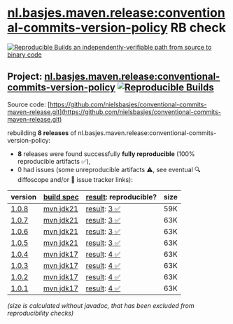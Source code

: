[nl.basjes.maven.release:conventional-commits-version-policy](https://central.sonatype.com/artifact/nl.basjes.maven.release/conventional-commits-version-policy/versions) RB check
=======

[![Reproducible Builds](https://reproducible-builds.org/images/logos/rb.svg) an independently-verifiable path from source to binary code](https://reproducible-builds.org/)

## Project: [nl.basjes.maven.release:conventional-commits-version-policy](https://central.sonatype.com/artifact/nl.basjes.maven.release/conventional-commits-version-policy/versions) [![Reproducible Builds](https://img.shields.io/endpoint?url=https://raw.githubusercontent.com/jvm-repo-rebuild/reproducible-central/master/content/nl/basjes/maven/release/conventional-commits-version-policy/badge.json)](https://github.com/jvm-repo-rebuild/reproducible-central/blob/master/content/nl/basjes/maven/release/conventional-commits-version-policy/README.md)

Source code: [https://github.com/nielsbasjes/conventional-commits-maven-release.git](https://github.com/nielsbasjes/conventional-commits-maven-release.git)

rebuilding **8 releases** of nl.basjes.maven.release:conventional-commits-version-policy:
- **8** releases were found successfully **fully reproducible** (100% reproducible artifacts :white_check_mark:),
- 0 had issues (some unreproducible artifacts :warning:, see eventual :mag: diffoscope and/or :memo: issue tracker links):

| version | [build spec](/BUILDSPEC.md) | [result](https://reproducible-builds.org/docs/jvm/): reproducible? | size |
| -- | --------- | ------ | -- |
| [1.0.8](https://central.sonatype.com/artifact/nl.basjes.maven.release/conventional-commits-version-policy/1.0.8/pom) | [mvn jdk21](conventional-commits-version-policy-1.0.8.buildspec) | [result](conventional-commits-version-policy-1.0.8.buildinfo): [3 :white_check_mark: ](conventional-commits-version-policy-1.0.8.buildcompare) | 59K |
| [1.0.7](https://central.sonatype.com/artifact/nl.basjes.maven.release/conventional-commits-version-policy/1.0.7/pom) | [mvn jdk21](conventional-commits-version-policy-1.0.7.buildspec) | [result](conventional-commits-version-policy-1.0.7.buildinfo): [3 :white_check_mark: ](conventional-commits-version-policy-1.0.7.buildcompare) | 63K |
| [1.0.6](https://central.sonatype.com/artifact/nl.basjes.maven.release/conventional-commits-version-policy/1.0.6/pom) | [mvn jdk21](conventional-commits-version-policy-1.0.6.buildspec) | [result](conventional-commits-version-policy-1.0.6.buildinfo): [3 :white_check_mark: ](conventional-commits-version-policy-1.0.6.buildcompare) | 63K |
| [1.0.5](https://central.sonatype.com/artifact/nl.basjes.maven.release/conventional-commits-version-policy/1.0.5/pom) | [mvn jdk21](conventional-commits-version-policy-1.0.5.buildspec) | [result](conventional-commits-version-policy-1.0.5.buildinfo): [3 :white_check_mark: ](conventional-commits-version-policy-1.0.5.buildcompare) | 63K |
| [1.0.4](https://central.sonatype.com/artifact/nl.basjes.maven.release/conventional-commits-version-policy/1.0.4/pom) | [mvn jdk17](conventional-commits-version-policy-1.0.4.buildspec) | [result](conventional-commits-version-policy-1.0.4.buildinfo): [4 :white_check_mark: ](conventional-commits-version-policy-1.0.4.buildcompare) | 63K |
| [1.0.3](https://central.sonatype.com/artifact/nl.basjes.maven.release/conventional-commits-version-policy/1.0.3/pom) | [mvn jdk17](conventional-commits-version-policy-1.0.3.buildspec) | [result](conventional-commits-version-policy-1.0.3.buildinfo): [4 :white_check_mark: ](conventional-commits-version-policy-1.0.3.buildcompare) | 63K |
| [1.0.2](https://central.sonatype.com/artifact/nl.basjes.maven.release/conventional-commits-version-policy/1.0.2/pom) | [mvn jdk17](conventional-commits-version-policy-1.0.2.buildspec) | [result](conventional-commits-version-policy-1.0.2.buildinfo): [4 :white_check_mark: ](conventional-commits-version-policy-1.0.2.buildcompare) | 63K |
| [1.0.1](https://central.sonatype.com/artifact/nl.basjes.maven.release/conventional-commits-version-policy/1.0.1/pom) | [mvn jdk17](conventional-commits-version-policy-1.0.1.buildspec) | [result](conventional-commits-version-policy-1.0.1.buildinfo): [4 :white_check_mark: ](conventional-commits-version-policy-1.0.1.buildcompare) | 63K |

<i>(size is calculated without javadoc, that has been excluded from reproducibility checks)</i>

